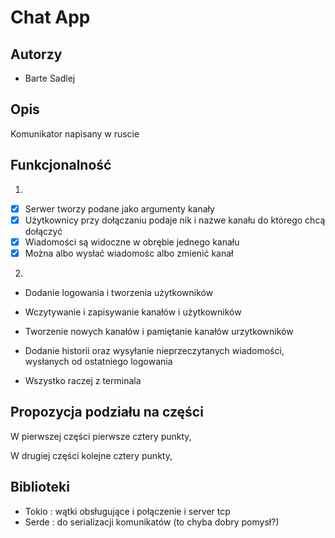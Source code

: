 # Chat App

## Autorzy
- Barte Sadlej 

## Opis
Komunikator napisany w ruscie

## Funkcjonalność
1)
- [x] Serwer tworzy podane jako argumenty kanały 
- [x] Użytkownicy przy dołączaniu podaje nik i nazwe kanału do którego chcą dołączyć
- [x] Wiadomości są widoczne w obrębie jednego kanału
- [x] Można albo wysłać wiadomośc albo zmienić kanał

2)
- Dodanie logowania i tworzenia użytkowników 
- Wczytywanie i zapisywanie kanałów i użytkowników
- Tworzenie nowych kanałów i pamiętanie kanałów urzytkowników 
- Dodanie historii oraz wysyłanie nieprzeczytanych wiadomości, wysłanych od ostatniego logowania 

- Wszystko raczej z terminala
## Propozycja podziału na części
W pierwszej części pierwsze cztery punkty, 

W drugiej części kolejne cztery punkty, 

## Biblioteki
- Tokio : wątki obsługujące i połączenie i server tcp
- Serde : do serializacji komunikatów (to chyba dobry pomysł?)
